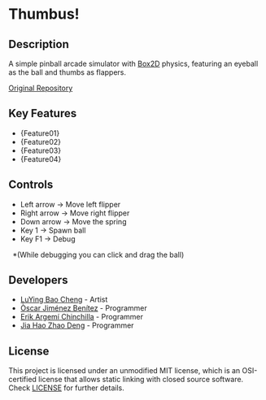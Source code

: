 # Thumbus!

## Description

A simple pinball arcade simulator with [Box2D](https://box2d.org/) physics, featuring an eyeball as the ball and thumbs as flappers.

[Original Repository](https://github.com/JiaHaoZhao05/Thumbus)

## Key Features

* {Feature01}
* {Feature02}
* {Feature03}
* {Feature04}

## Controls

* Left arrow -> Move left flipper
* Right arrow -> Move right flipper
* Down arrow -> Move the spring
* Key 1 -> Spawn ball
* Key F1 -> Debug

 	\*(While debugging you can click and drag the ball)

## Developers

* [LuYing Bao Cheng](https://github.com/Luigi-box) - Artist
* [Òscar Jiménez Benítez](https://github.com/OscarJimenez25) - Programmer
* [Erik Argemí Chinchilla](https://github.com/ErikArgemi) - Programmer
* [Jia Hao Zhao Deng](https://github.com/JiaHaoZhao05) - Programmer

## License

This project is licensed under an unmodified MIT license, which is an OSI-certified license that allows static linking with closed source software. Check [LICENSE](LICENSE) for further details.

